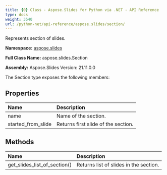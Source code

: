 ```yaml
---
title: {0} Class - Aspose.Slides for Python via .NET - API Reference
type: docs
weight: 3540
url: /python-net/api-reference/aspose.slides/section/
---
```


Represents section of slides.

**Namespace:** [aspose.slides](/python-net/api-reference/aspose.slides/)

**Full Class Name:** aspose.slides.Section

**Assembly:**  Aspose.Slides Version: 21.11.0.0

The Section type exposes the following members:
## **Properties**
|**Name**|**Description**|
| :- | :- |
|name|Name of the section.|
|started_from_slide|Returns first slide of the section.|
## **Methods**
|**Name**|**Description**|
| :- | :- |
|get_slides_list_of_section()|Returns list of slides in the section.|
